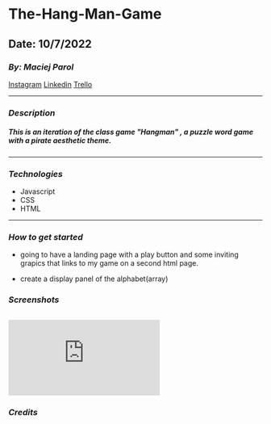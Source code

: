 # The-Hang-Man-Game

## Date: 10/7/2022

### **_By: Maciej Parol_**

[Instagram](https://www.instagram.com/maciejparol333/)
[Linkedin](https://www.linkedin.com/in/maciej-parol-/)
[Trello](https://trello.com/b/aW7aYazf/hangman-game)

---

### **_Description_**

##### This is an iteration of the class game "Hangman" , a puzzle word game with a pirate aesthetic theme.

---

### **_Technologies_**

- Javascript
- CSS
- HTML

---

### **_How to get started_**

- going to have a landing page with a play button and some inviting grapics that links to my game on a second html page.

- create a display panel of the alphabet(array)

### **_Screenshots_**

## ![pirate theme](https://www.freepik.com/free-vector/set-pirate-cartoon-characters_24061877.htm#page=3&query=pirate&position=9&from_view=search)

### **_Credits_**
